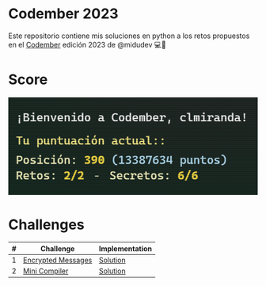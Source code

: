 # Codember 2023

Este repositorio contiene mis soluciones en python a los retos propuestos en el [Codember](https://codember.dev/) edición 2023 de @midudev 💻🐍

# Score

![Current Score](/score.PNG)

# Challenges

| #   | Challenge                                                      | Implementation                                      |
| --- | -------------------------------------------------------------- | --------------------------------------------------- |
| 1   | [Encrypted Messages](./01_encrypted_messages/01_statement.txt) | [Solution](./01_encrypted_messages/01_challenge.py) |
| 2   | [Mini Compiler](./02_mini_compiler/02_challenge.txt)           | [Solution](./02_mini_compiler/02_challenge.py)      |
